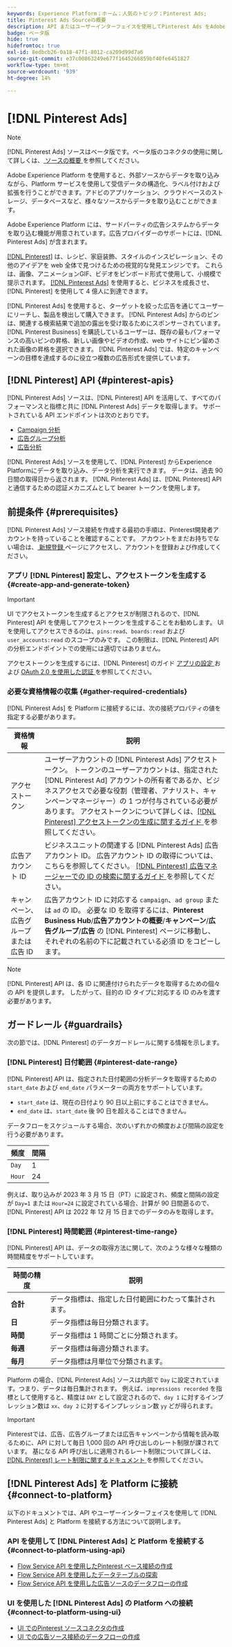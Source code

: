 ```yaml
---
keywords: Experience Platform；ホーム；人気のトピック；Pinterest Ads;
title: Pinterest Ads Sourceの概要
description: API またはユーザーインターフェイスを使用してPinterest Ads をAdobe Experience Platformに接続する方法について説明します。
badge: ベータ版
hide: true
hidefromtoc: true
exl-id: 8edbcb26-0a18-47f1-8012-ca209d99d7a6
source-git-commit: e37c00863249e677f1645266859bf40fe6451827
workflow-type: tm+mt
source-wordcount: '939'
ht-degree: 14%

---
```


# [!DNL Pinterest Ads]

>[!NOTE]
>
>[!DNL Pinterest Ads] ソースはベータ版です。ベータ版のコネクタの使用に関して詳しくは、[ ソースの概要 ](../../home.md#terms-and-conditions) を参照してください。

Adobe Experience Platform を使用すると、外部ソースからデータを取り込みながら、Platform サービスを使用して受信データの構造化、ラベル付けおよび拡張を行うことができます。アドビのアプリケーション、クラウドベースのストレージ、データベースなど、様々なソースからデータを取り込むことができます。

Adobe Experience Platform には、サードパーティの広告システムからデータを取り込む機能が用意されています。広告プロバイダーのサポートには、[!DNL Pinterest Ads] が含まれます。

[[!DNL Pinterest]](https://www.pinterest.com) は、レシピ、家庭装飾、スタイルのインスピレーション、その他のアイデアを web 全体で見つけるための視覚的な発見エンジンです。 これらは、画像、アニメーションGIF、ビデオをピンボード形式で使用して、小規模で提示されます。 [[!DNL Pinterest Ads]](https://ads.pinterest.com/) を使用すると、ビジネスを成長させ、[!DNL Pinterest] を使用して 4 億人に到達できます。

[!DNL Pinterest Ads] を使用すると、ターゲットを絞った広告を通じてユーザーにリーチし、製品を検出して購入できます。 [!DNL Pinterest Ads] からのピンは、関連する検索結果で追加の露出を受け取るためにスポンサーされています。 [!DNL Pinterest Business] を購読しているユーザーは、既存の最もパフォーマンスの高いピンの昇格、新しい画像やビデオの作成、web サイトにピン留めされた画像の昇格を選択できます。 [!DNL Pinterest Ads] では、特定のキャンペーンの目標を達成するのに役立つ複数の広告形式を提供しています。

## [!DNL Pinterest] API {#pinterest-apis}

[!DNL Pinterest Ads] ソースは、[!DNL Pinterest] API を活用して、すべてのパフォーマンスと指標と共に [!DNL Pinterest Ads] データを取得します。 サポートされている API エンドポイントは次のとおりです。

* [Campaign 分析 ](https://developers.pinterest.com/docs/api/v5/#operation/campaigns/analytics)
* [ 広告グループ分析 ](https://developers.pinterest.com/docs/api/v5/#operation/ad_groups/analytics)
* [ 広告分析 ](https://developers.pinterest.com/docs/api/v5/#operation/ads/analytics)

[!DNL Pinterest Ads] ソースを使用して、[!DNL Pinterest] からExperience Platformにデータを取り込み、データ分析を実行できます。 データは、過去 90 日間の取得日から返されます。 [!DNL Pinterest Ads] は、[!DNL Pinterest] API と通信するための認証メカニズムとして bearer トークンを使用します。

## 前提条件 {#prerequisites}

[!DNL Pinterest Ads] ソース接続を作成する最初の手順は、Pinterest開発者アカウントを持っていることを確認することです。 アカウントをまだお持ちでない場合は、[ 新規登録 ](https://www.pinterest.com/business/create/?next=https://developers.pinterest.com/account-setup/) ページにアクセスし、アカウントを登録および作成してください。

### アプリ [!DNL Pinterest] 設定し、アクセストークンを生成する {#create-app-and-generate-token}

>[!IMPORTANT]
>
>UI でアクセストークンを生成するとアクセスが制限されるので、[!DNL Pinterest] API を使用してアクセストークンを生成することをお勧めします。 UI を使用してアクセスできるのは、`pins:read`、`boards:read` および `user_accounts:read` のスコープのみです。 この制限は、[!DNL Pinterest] API の分析エンドポイントでの使用には適切ではありません。

アクセストークンを生成するには、[!DNL Pinterest] のガイド [ アプリの設定 ](https://developers.pinterest.com/docs/getting-started/set-up-app/) および [OAuth 2.0 を使用した認証 ](https://developers.pinterest.com/docs/getting-started/authentication/) を参照してください。

### 必要な資格情報の収集 {#gather-required-credentials}

[!DNL Pinterest Ads] を Platform に接続するには、次の接続プロパティの値を指定する必要があります。

| 資格情報 | 説明 |
| --- | --- |
| アクセストークン | ユーザーアカウントの [!DNL Pinterest Ads] アクセストークン。 トークンのユーザーアカウントは、指定された [!DNL Pinterest Ad] アカウントの所有者であるか、ビジネスアクセスで必要な役割（管理者、アナリスト、キャンペーンマネージャー）の 1 つが付与されている必要があります。 アクセストークンについて詳しくは、[[!DNL Pinterest]  アクセストークンの生成に関するガイド ](https://developers.pinterest.com/docs/getting-started/set-up-app/) を参照してください。 |
| 広告アカウント ID | ビジネスユニットの関連する [!DNL Pinterest Ads] 広告アカウント ID。 広告アカウント ID の取得については、こちらを参照してください。 [[!DNL Pinterest]  広告マネージャーでの ID の検索に関するガイド ](https://help.pinterest.com/en/business/article/find-ids-in-ads-manager) を参照してください。 |
| キャンペーン、広告グループまたは広告 ID | 広告アカウント ID に対応する `campaign`、`ad group` または `ad` の ID。 必要な ID を取得するには、**Pinterest Business Hub**/**広告アカウントの概要**/**キャンペーン**/**広告グループ**/**広告** の [!DNL Pinterest] ページに移動し、それぞれの名前の下に記載されている必須 ID をコピーします。 |

>[!NOTE]
>
>[!DNL Pinterest] API は、各 ID に関連付けられたデータを取得するための個々の API を提供します。 したがって、目的の ID タイプに対応する ID のみを渡す必要があります。

## ガードレール {#guardrails}

次の節では、[!DNL Pinterest] のデータガードレールに関する情報を示します。

### [!DNL Pinterest] 日付範囲 {#pinterest-date-range}

[!DNL Pinterest] API は、指定された日付範囲の分析データを取得するための `start_date` および `end_date` パラメーターの両方をサポートしています。

* `start_date` は、現在の日付より 90 日以上前にすることはできません。
* `end_date` は、`start_date` 後 90 日を超えることはできません。

データフローをスケジュールする場合、次のいずれかの頻度および間隔の設定を行う必要があります。

| 頻度 | 間隔 |
| --- | --- |
| `Day` | 1 |
| `Hour` | 24 |

例えば、取り込みが 2023 年 3 月 15 日（PT）に設定され、頻度と間隔の設定が `Day=1` または `Hour=24` に設定されている場合、計算が 90 日間遡るので、[!DNL Pinterest] API は 2022 年 12 月 15 日までのデータのみを取得します。

### [!DNL Pinterest] 時間範囲 {#pinterest-time-range}

[!DNL Pinterest] API は、データの取得方法に関して、次のような様々な種類の時間精度をサポートしています。

| 時間の精度 | 説明 |
| --- | --- |
| **合計** | データ指標は、指定した日付範囲にわたって集計されます。 |
| **日** | データ指標は毎日分類されます。 |
| **時間** | データ指標は 1 時間ごとに分類されます。 |
| **毎週** | データ指標は毎週分類されます。 |
| **毎月** | データ指標は月単位で分類されます。 |

Platform の場合、[!DNL Pinterest Ads] ソースは内部で `Day` に設定されています。つまり、データは毎日集計されます。 例えば、`impressions recorded` を指標として使用すると、精度は `DAY` として設定されるので、`day 1` に対するインプレッション数は `xx`、`day 2` に対するインプレッション数 `yy` どが得られます。

>[!IMPORTANT]
>
>Pinterestでは、広告、広告グループまたは広告キャンペーンから情報を読み取るために、API に対して毎日 1,000 回の API 呼び出しのレート制限が課されています。 基になる API 呼び出しに適用されるレート制限について詳しくは、[[!DNL Pinterest]  レート制限に関するドキュメント ](https://developers.pinterest.com/docs/reference/ratelimits/) を参照してください。

## [!DNL Pinterest Ads] を Platform に接続 {#connect-to-platform}

以下のドキュメントでは、API やユーザーインターフェイスを使用して [!DNL Pinterest Ads] と Platform を接続する方法について説明します。

### API を使用して [!DNL Pinterest Ads] と Platform を接続する {#connect-to-platform-using-api}

* [Flow Service API を使用したPinterest ベース接続の作成](../../tutorials/api/create/advertising/pinterest-ads.md)
* [Flow Service API を使用したデータテーブルの探索](../../tutorials/api/explore/tabular.md)
* [Flow Service API を使用した広告ソースのデータフローの作成](../../tutorials/api/collect/advertising.md)

### UI を使用した [!DNL Pinterest Ads] の Platform への接続 {#connect-to-platform-using-ui}

* [UI でのPinterest ソースコネクタの作成](../../tutorials/ui/create/advertising/pinterest-ads.md)
* [UI での広告ソース接続のデータフローの作成](../../tutorials/ui/dataflow/advertising.md)
